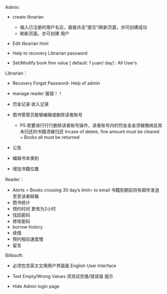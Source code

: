  Admin:

- create librarian 
  - 输入已注册的用户名后，直接点击“提交”/刷新页面，亦可创建成功
  - 刷新页面，亦可创建  用户

- Edit librarian html
- Help to recovery Librarian password 
- Set/Modify book fine value [ default: 1 yuan/ day] : All User’s

Librarian：

- Recovery Forget Password- Help of admin


- manage reader  报错！！
- 罚金记录 收入记录

- 图书管管员能够编辑或删除读者账号
  -  PS:若要进⾏行行删除读者账号操作，读者账号内的罚⾦金金须被缴纳且其未归还的书籍须被归还 Incase of delete, fine amount must be cleared + Books all must be returned 

- 公告
- 编辑书本类别
- 增加书籍位置



Reader：

- Alerts < Books crossing 30 day’s limit> to email 书籍到期前将有邮件发送⾄至读者邮箱
- 图书统计
- 预约时间 更改为2小时
- 找回密码
- 修改密码
- borrow history
- 续借
- 预约相应速度慢
- 留言



Bilibsoft:

- 必须包含英⽂文⽤用户界⾯面 English User Interface 

- Test Empty/Wrong Values 须测试空值/错误值  提示
- Hide Admin login page